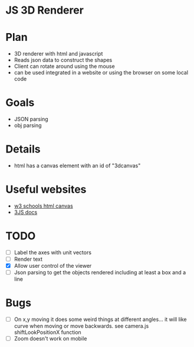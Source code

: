 # JS 3D Renderer

# Plan
- 3D renderer with html and javascript
- Reads json data to construct the shapes
- Client can rotate around using the mouse 
- can be used integrated in a website or using the browser on some local code

# Goals
- JSON parsing
- obj parsing 

# Details
- html has a canvas element with an id of "3dcanvas"

# Useful websites
- [w3 schools html canvas](https://www.w3schools.com/html/html5_canvas.asp)
- [3JS docs](https://threejs.org/docs/index.html#manual/en/introduction/Creating-a-scene)

# TODO
- [ ] Label the axes with unit vectors
- [ ] Render text
- [x] Allow user control of the viewer
- [ ] Json parsing to get the objects rendered including at least a box and a line

# Bugs
- [ ] On x,y moving it does some weird things at different angles... it will like curve when moving or move backwards. see camera.js shiftLookPositionX function
- [ ] Zoom doesn't work on mobile